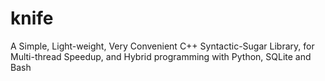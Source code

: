 # knife
A Simple, Light-weight, Very Convenient C++ Syntactic-Sugar Library, for Multi-thread Speedup, and Hybrid programming with Python, SQLite and Bash
